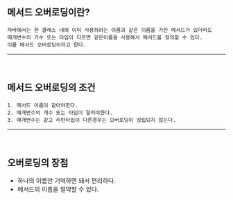 ## 메서드 오버로딩이란?
  ```
  자바에서는 한 클래스 내에 이미 사용하려는 이름과 같은 이름을 가진 메서드가 있더라도
  매개변수의 기수 또는 타입이 다르면 같은이름을 사용해서 메서드를 정의할 수 있다.
  이를 메서드 오버로딩이라고 한다.
  ```
  
---
<br>


## 메서드 오버로딩의 조건
  ```
  1. 메서드 이름이 같아야한다.
  2. 매개변수의 개수 또는 타입이 달라야한다.
  3. 매개변수는 같고 리턴타입이 다른경우는 오버로딩이 성립되지 않는다.
  ```
---
<br>


## 오버로딩의 장점 
  - 하나의 이름만 기억하면 돼서 편리하다.
  - 메서드의 이름을 절약할 수 있다.
